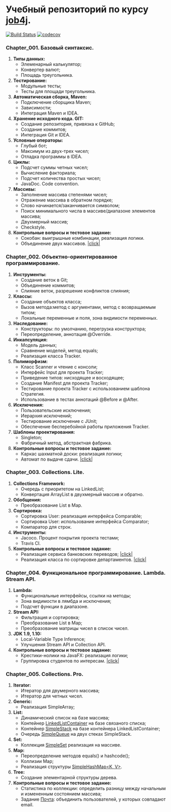 # Учебный репозиторий по курсу [job4j](https://job4j.ru/courses/java_with_zero_to_job.html).
[![Build Status](https://travis-ci.com/staskorobeynikov/job4j.svg?branch=master)](https://travis-ci.com/staskorobeynikov/job4j)
[![codecov](https://codecov.io/gh/staskorobeynikov/job4j/branch/master/graph/badge.svg)](https://codecov.io/gh/staskorobeynikov/job4j)

### Chapter_001. Базовый синтаксис.
1. **Типы данных:**
    - Элеменарный калькулятор;
    - Конвертер валют;
    - Площадь треугольника.
2. **Тестирование:** 
    - Модульные тесты;
    - Тесты для площади треугольника.
3. **Автоматическая сборка, Maven:**
    - Подключение сборщика Maven;
    - Зависимости;
    - Интеграция Maven и IDEA.
4. **Хранение исходного кода. GIT:**
    - Создание репозитория, привязка к GitHub;
    - Создание коммитов;
    - Интеграция Git и IDEA.
5. **Условные операторы:**
    - Глубый бот;
    - Максимум из двух-трех чисел;
    - Отладка программы в IDEA.
6. **Циклы:**
    - Подсчет суммы четных чисел;
    - Вычисление факториала;
    - Подсчет количества простых чисел;
    - JavaDoc. Code convention.
7. **Массивы:**
    - Заполнение массива степенями чисел;
    - Отражение массива в обратном порядке;
    - Слово начинается/заканчивается символом;
    - Поиск минимального числа в массиве/диапазоне элементов массива;
    - Двухмерный массив;
    - Checkstyle.
8. **Контрольные вопросы и тестовое задание:**
    - Сокобан: выигрышные комбинации, реализация логики.
    - Объединение двух массивов. [|click|](https://github.com/staskorobeynikov/job4j/commit/f8ba82b66072bdd357cf61e8c1968743bbe561e8)

### Chapter_002. Объектно-ориентированное программирование.
1. **Инструменты:**
    - Создание веток в Git;
    - Объединение коммитов;
    - Слияние веток, разрешение конфликтов слияния;
2. **Классы:**
    - Создание объектов класса;
    - Вызов метода:метод с аргументами, метод с возвращаемым типом;
    - Локальные переменные и поля, зона видимости переменных.
3. **Наследование:**
    - Конструкторы: по умолчанию, перегрузка конструктора;
    - Переопределение, аннотация @Override.
4.  **Инкапсуляция:**
    - Модель данных;
    - Сравнение моделей, метод equals;
    - Реализация класса Tracker.
5. **Полиморфизм:**
    - Класс Scanner и чтение с консоли;
    - Интерфейс Input для проекта Tracker;
    - Приведение типов: нисходящее и восходящее;
    - Создание Manifest для проекта Tracker;
    - Тестирование проекта Tracker с использованием шаблона Стратегия.
    - Использование в тестах аннотаций @Before и @After.
6. **Исключения:**
    - Пользовательские исключения;
    - Иерархия исключений;
    - Тестирование исключение с JUnit;
    - Обеспечение бесперебойной работы приложения Tracker.
7. **Шаблоны проектирования:**
    - Singleton;
    - Фабричный метод, абстрактная фабрика.
8. **Контрольные вопросы и тестовое задание:**
    - Каркас шахматной доски: реализация логики;
    - Автомат по выдаче сдачи. [|click|](https://github.com/staskorobeynikov/job4j/commit/ca6068cfd5dcbcf96372d775b9aa4c8069aec1ac)

### Chapter_003. Collections. Lite.
1. **Collections Framework:**
    - Очередь с приоритетом на LinkedList;
    - Конвертация ArrayList в двухмерный массив и обратно.
2. **Обобщения:**
    - Преобразование List в Map.
3. **Сортировка:**
    - Сортировка User: реализация интерфейса Comparable;
    - Сортировка User: использование интерфейса Comparator;
    - Компаратор для строк.
4. **Инструменты:**
    - Jacoco. Процент покрытия проекта тестами;
    - Travis CI.
5. **Контрольные вопросы и тестовое задание:**
    - Реализация сервиса банковских переводов; [|click|](https://github.com/staskorobeynikov/job4j/tree/master/chapter_003/src/main/java/ru/job4j/collection/bank)
    - Реализация класса по сортировке департаментов. [|click|](https://github.com/staskorobeynikov/job4j/commit/b4a2119a133dbdc085fe22d933b554709fefd01d)

### Chapter_004. Функциональное программирование. Lambda. Stream API.
1. **Lambda:**
    - Функциональные интерфейсы, ссылки на методы;
    - Зона видимости в лямбда и исключения;
    - Подсчет функции в диапазоне.
2. **Stream API:**
    - Фильтрация и сортировка;
    - Преобразование List в Map;
    - Преобразование матрицы чисел в список чисел.
3. **JDK 1.9, 1.10:**
    - Local-Variable Type Inference;
    - Улучшения Stream API и Collection API.
4. **Контрольные вопросы и тестовое задание:**
    - Крестики-нолики на JavaFX: реализация логики;
    - Группировка студентов по интересам. [|click|](https://github.com/staskorobeynikov/job4j/commit/a6fac4bbf73c34c3e20e653a353274f61fffcf7b)

### Chapter_005. Collections. Pro.  
1. **Iterator:**
    - Итератор для двумерного массива;
    - Итератор для четных чисел.
2. **Generic:**
    - Реализация SimpleArray<T>;
3. **List:**
    - Динамический список на базе массива;
    - Контейнер [LinkedListContainer<E>](https://github.com/staskorobeynikov/job4j/blob/master/chapter_005/src/main/java/ru/job4j/list/LinkedListContainer.java) на базе связаного списка;
    - Контейнер [SimpleStack<E>](https://github.com/staskorobeynikov/job4j/blob/master/chapter_005/src/main/java/ru/job4j/list/SimpleStack.java) на базе контейнера LinkedListContainer<E>;
    - Очередь [SimpleQueue<E>](https://github.com/staskorobeynikov/job4j/blob/master/chapter_005/src/main/java/ru/job4j/list/SimpleQueue.java) на двух стеках SimpleStack<E>.
4. **Set:**
    - Коллекция [SimpleSet<E>](https://github.com/staskorobeynikov/job4j/blob/master/chapter_005/src/main/java/ru/job4j/set/SimpleSet.java) реализация на массиве.
5. **Map:**
    - Переопределение методов equals() и hashcode();
    - Коллизии Map;
    - Реализация структуры [SimpleHashMap<K, V>](https://github.com/staskorobeynikov/job4j/blob/master/chapter_005/src/main/java/ru/job4j/map/SimpleHashMap.java).
6. **Tree:**
    - Создание элементарной структуры дерева.
7. **Контрольные вопросы и тестовое задание:**
    - Статистика по коллекции: определить разницу между начальным и измененным состоянием массива;
    - Задание [Почта](https://github.com/staskorobeynikov/job4j/blob/master/chapter_005/src/main/java/ru/job4j/exam/Post.java): объединить пользователей, у которых совпадают email.